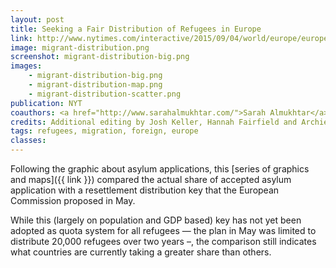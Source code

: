```yaml
---
layout: post
title: Seeking a Fair Distribution of Refugees in Europe
link: http://www.nytimes.com/interactive/2015/09/04/world/europe/europe-refugee-distribution.html
image: migrant-distribution.png
screenshot: migrant-distribution-big.png
images:
    - migrant-distribution-big.png
    - migrant-distribution-map.png
    - migrant-distribution-scatter.png
publication: NYT
coauthors: <a href="http://www.sarahalmukhtar.com/">Sarah Almukhtar</a> & <a href="http://blueshirt.com/">Jeremy White</a>
credits: Additional editing by Josh Keller, Hannah Fairfield and Archie Tse
tags: refugees, migration, foreign, europe
classes:
---
```


Following the graphic about asylum applications, this [series of graphics and maps]({{ link }}) compared the actual share of accepted asylum application with a resettlement distribution key that the European Commission proposed in May.

While this (largely on population and GDP based) key has not yet been adopted as quota system for all refugees — the plan in May was limited to distribute 20,000 refugees over two years –, the comparison still indicates what countries are currently taking a greater share than others.
